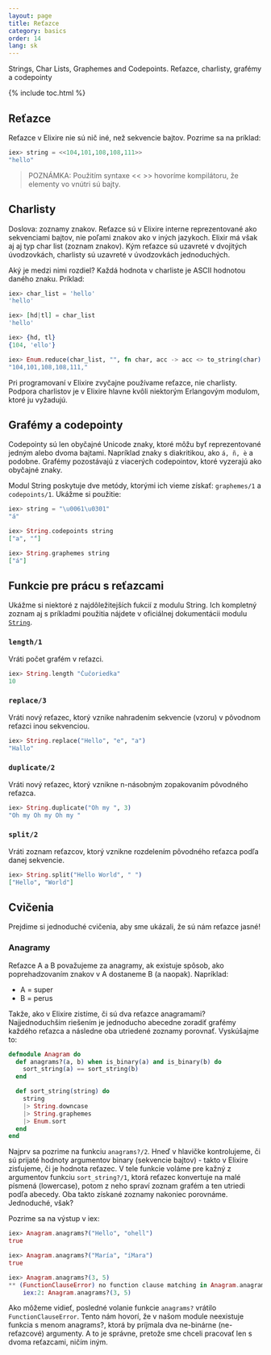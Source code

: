 ```yaml
---
layout: page
title: Reťazce
category: basics
order: 14
lang: sk
---
```


Strings, Char Lists, Graphemes and Codepoints.
Reťazce, charlisty, grafémy a codepointy

{% include toc.html %}

## Reťazce

Reťazce v Elixire nie sú nič iné, než sekvencie bajtov. Pozrime sa na príklad:

```elixir
iex> string = <<104,101,108,108,111>>
"hello"
```

>POZNÁMKA: Použitím syntaxe << >> hovoríme kompilátoru, že elementy vo vnútri sú bajty.

## Charlisty

Doslova: zoznamy znakov.
Reťazce sú v Elixire interne reprezentované ako sekvenciami bajtov, nie poľami znakov ako v iných jazykoch. Elixir má však aj aj typ char list (zoznam znakov). Kým reťazce sú uzavreté v dvojitých úvodzovkách, charlisty sú uzavreté v úvodzovkách jednoduchých.

Aký je medzi nimi rozdiel? Každá hodnota v charliste je ASCII hodnotou daného znaku. Príklad:

```elixir
iex> char_list = 'hello'
'hello'

iex> [hd|tl] = char_list
'hello'

iex> {hd, tl}
{104, 'ello'}

iex> Enum.reduce(char_list, "", fn char, acc -> acc <> to_string(char) <> "," end)
"104,101,108,108,111,"
```

Pri programovaní v Elixire zvyčajne používame reťazce, nie charlisty. Podpora charlistov je v Elixire hlavne kvôli niektorým Erlangovým modulom, ktoré ju vyžadujú.

## Grafémy a codepointy

Codepointy sú len obyčajné Unicode znaky, ktoré môžu byť reprezentované jedným alebo dvoma bajtami. Napríklad znaky s diakritikou, ako `á, ñ, è` a podobne. Grafémy pozostávajú z viacerých codepointov, ktoré vyzerajú ako obyčajné znaky.

Modul String poskytuje dve metódy, ktorými ich vieme získať: `graphemes/1` a `codepoints/1`. Ukážme si použitie:

```elixir
iex> string = "\u0061\u0301"
"á"

iex> String.codepoints string
["a", "́"]

iex> String.graphemes string
["á"]
```

## Funkcie pre prácu s reťazcami

Ukážme si niektoré z najdôležitejších fukcií z modulu String. Ich kompletný zoznam aj s príkladmi použitia nájdete v oficiálnej dokumentácii modulu [`String`](http://elixir-lang.org/docs/stable/elixir/String.html).

### `length/1`

Vráti počet grafém v reťazci.

```elixir
iex> String.length "Čučoriedka"
10
```

### `replace/3`

Vráti nový reťazec, ktorý vznike nahradením sekvencie (vzoru) v pôvodnom reťazci inou sekvenciou.

```elixir
iex> String.replace("Hello", "e", "a")
"Hallo"
```

### `duplicate/2`

Vráti nový reťazec, ktorý vznikne n-násobným zopakovaním pôvodného reťazca.

```elixir
iex> String.duplicate("Oh my ", 3)
"Oh my Oh my Oh my "
```

### `split/2`

Vráti zoznam reťazcov, ktorý vznikne rozdelením pôvodného reťazca podľa danej sekvencie. 

```elixir
iex> String.split("Hello World", " ")
["Hello", "World"]
```

## Cvičenia

Prejdime si jednoduché cvičenia, aby sme ukázali, že sú nám reťazce jasné!

### Anagramy

Reťazce A a B považujeme za anagramy, ak existuje spôsob, ako poprehadzovaním znakov v A dostaneme B (a naopak). Napríklad: 

+ A = super
+ B = perus 

Takže, ako v Elixire zistíme, či sú dva reťazce anagramami? Najjednoduchším riešením je jednoducho abecedne zoradiť grafémy každého reťazca a následne oba utriedené zoznamy porovnať. Vyskúšajme to:

```elixir
defmodule Anagram do
  def anagrams?(a, b) when is_binary(a) and is_binary(b) do
    sort_string(a) == sort_string(b)
  end

  def sort_string(string) do
    string
    |> String.downcase
    |> String.graphemes
    |> Enum.sort
  end
end
```

Najprv sa pozrime na funkciu `anagrams?/2`. Hneď v hlavičke kontrolujeme, či sú prijaté hodnoty argumentov binary (sekvencie bajtov) - takto v Elixire zisťujeme, či je hodnota reťazec.
V tele funkcie voláme pre kažný z argumentov funkciu `sort_string?/1`, ktorá reťazec konvertuje na malé písmená (lowercase), potom z neho spraví zoznam grafém a ten utriedi podľa abecedy. Oba takto získané zoznamy nakoniec porovnáme. Jednoduché, však? 

Pozrime sa na výstup v iex:

```elixir
iex> Anagram.anagrams?("Hello", "ohell")
true

iex> Anagram.anagrams?("María", "íMara")
true

iex> Anagram.anagrams?(3, 5)
** (FunctionClauseError) no function clause matching in Anagram.anagrams?/2
    iex:2: Anagram.anagrams?(3, 5)
```

Ako môžeme vidieť, posledné volanie funkcie `anagrams?` vrátilo `FunctionClauseError`. Tento nám hovorí, že v našom module neexistuje funkcia s menom anagrams?, ktorá by príjmala dva ne-binárne (ne-reťazcové) argumenty. A to je správne, pretože sme chceli pracovať len s dvoma reťazcami, ničím iným.

